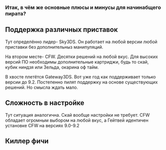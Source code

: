 ### Итак, в чём же основные плюсы и минусы для начинабщего пирата?

## Поддержка различных приставок

Тут определённо лидер- Sky3DS. Он работает на любой версии любой приставки без дополнительныз манипуляций.

На втором месте- CFW. Десятки решений на любой вкус. Для высоких версий ПО необходимы дополнительные картриджи, будь то скай, кубик ниндзя или Зельда, окарина оф тайм.

В хвосте плетётся Gateway3DS. Вот уже год как поддерживает только версии до 9.2. Постепенно пилят поддержку на основе существующих решений. Но смысла ждать мало.

## Сложность в настройке

Тут ситуация аналогична. Скай вообще настройки не требует. CFW обладает огромным выбором на любой вкус, а Гейтвей идентичен установке CFW на версиях 9.0-9.2

## Киллер фичи

